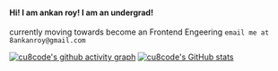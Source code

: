#### Hi! I am ankan roy! I am an undergrad!
currently moving towards become an Frontend Engeering
`email me at 8ankanroy@gmail.com`

[![cu8code's github activity graph](https://activity-graph.herokuapp.com/graph?username=cu8code)](https://github.com/ashutosh00710/github-readme-activity-graph)
[![cu8code's GitHub stats](https://github-readme-stats.vercel.app/api?username=cu8code)](https://github.com/anuraghazra/github-readme-stats)
